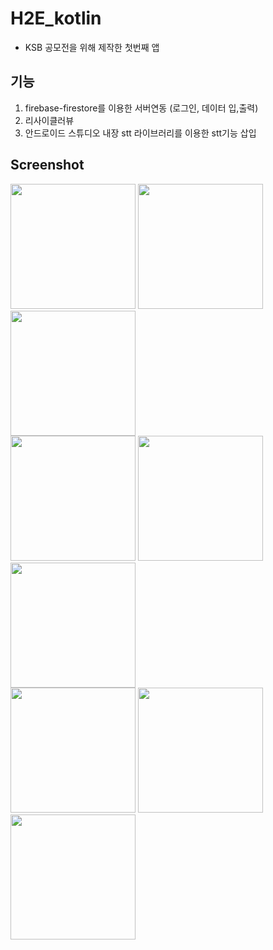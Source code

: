 # H2E_kotlin
- KSB 공모전을 위해 제작한 첫번째 앱

기능
-------

1. firebase-firestore를 이용한 서버연동 (로그인, 데이터 입,출력)
2. 리사이클러뷰
3. 안드로이드 스튜디오 내장 stt 라이브러리를 이용한 stt기능 삽입

Screenshot
------

<div>
<img width="200" src="https://user-images.githubusercontent.com/68096127/101733586-75f69600-3b02-11eb-997e-9029db231d62.png">
<img width="200" src="https://user-images.githubusercontent.com/68096127/101733590-768f2c80-3b02-11eb-9288-35a727b702d4.png">
<img width="200" src="https://user-images.githubusercontent.com/68096127/101733592-7727c300-3b02-11eb-8c90-1683671f44b2.png">
</div>

<div>
<img width="200" src="https://user-images.githubusercontent.com/68096127/101733593-77c05980-3b02-11eb-8641-4ea87a844a19.png">
<img width="200" src="https://user-images.githubusercontent.com/68096127/101733595-77c05980-3b02-11eb-878f-9030f1f90298.png">
<img width="200" src="https://user-images.githubusercontent.com/68096127/101733597-7858f000-3b02-11eb-9cb7-c253dc3c439d.png">
</div>

<div>
<img width="200" src="https://user-images.githubusercontent.com/68096127/101733599-7858f000-3b02-11eb-8434-bfd0e4f42ee3.png">
<img width="200" src="https://user-images.githubusercontent.com/68096127/101733601-78f18680-3b02-11eb-827a-8214c37765a7.png">
<img width="200" src="https://user-images.githubusercontent.com/68096127/101733602-78f18680-3b02-11eb-8f36-5bbeb4756bb9.png">
</div>
